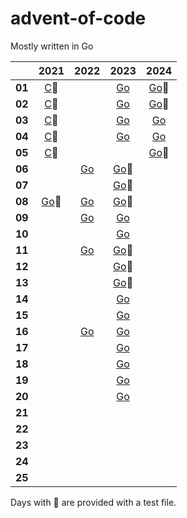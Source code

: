 # advent-of-code

Mostly written in Go

|        | 2021 | 2022 | 2023 | 2024 |
|------  |:----:|:----:|:----:|:----:|
| **01** |[C](./c/2021/01/day.c)🧪 | |[Go](./go/2023/01/day01.go) | [Go](./go/2024/01/day01.go)🧪 |
| **02** |[C](./c/2021/02/day.c)🧪 | |[Go](./go/2023/02/day02.go) | [Go](./go/2024/02/day02.go)🧪 |
| **03** |[C](./c/2021/03/day.c)🧪 | |[Go](./go/2023/03/day03.go) | [Go](./go/2024/03/day03.go) |
| **04** |[C](./c/2021/04/day.c)🧪 | |[Go](./go/2023/04/day04.go)| [Go](./go/2024/04/day04.go) |
| **05** |[C](./c/2021/05/day.c)🧪 | ||[Go](./go/2024/05/day05.go)🧪 |
| **06** | |[Go](./go/2023/06/day06.go)| [Go](./go/2024/06/day06.go)🧪 |
| **07** | || [Go](./go/2024/07/day07go)🧪 |
| **08** |[Go](./go/2022/08/day08.go)🧪|[Go](./go/2023/08/day08.go)| [Go](./go/2024/08/day08go)🧪 |
| **09** | |[Go](./go/2023/09/day09.go)| [Go](./go/2024/09/day09go)|
| **10** | || [Go](./go/2024/10/day10go)|
| **11** | |[Go](./go/2023/11/day11.go)| [Go](./go/2024/11/day11.go)🧪|
| **12** | ||[Go](./go/2024/12/day12.go)🧪|
| **13** | ||[Go](./go/2024/13/day13.go)🧪|
| **14** | || [Go](./go/2024/14/day14.go)|
| **15** | || [Go](./go/2024/15/day15.go)|
| **16** | |[Go](./go/2023/16/day16.go) | [Go](./go/2024/16/day16.go)|
| **17** | || [Go](./go/2024/17/day17.go)|
| **18** | || [Go](./go/2024/18/day18.go)|
| **19** | || [Go](./go/2024/19/day19.go)|
| **20** | || [Go](./go/2024/20/day20.go)|
| **21** ||
| **22** ||
| **23** ||
| **24** ||
| **25** ||


Days with 🧪 are provided with a test file.
